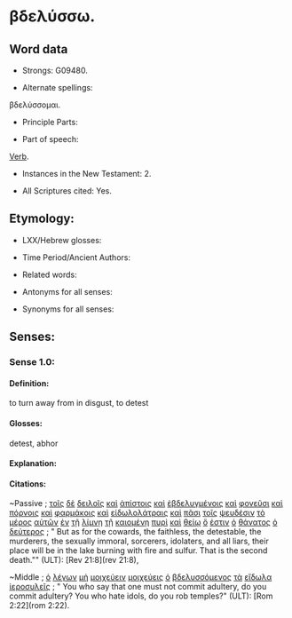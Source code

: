 # βδελύσσω.

<!-- Status: S2=NeedsFinalCheck-->
<!-- Lexica used for edits: LN MM -->

## Word data

* Strongs: G09480.


* Alternate spellings: 

βδελύσσομαι.

* Principle Parts: 

* Part of speech: 

[Verb](http://ugg.readthedocs.io/en/latest/verb.html). 

* Instances in the New Testament: 2.

* All Scriptures cited: Yes.

## Etymology: 

* LXX/Hebrew glosses: 

* Time Period/Ancient Authors: 

* Related words: 

* Antonyms for all senses:

* Synonyms for all senses: 

## Senses:

### Sense  1.0: 

#### Definition: 

to turn away from in disgust, to detest

#### Glosses: 

detest, abhor

#### Explanation: 

#### Citations: 

~Passive 
; [τοῖς](../G35880/01.md) [δὲ](../G11610/01.md) [δειλοῖς](../G11690/01.md) [καὶ](../G25320/01.md) [ἀπίστοις](../G05710/01.md) [καὶ](../G25320/01.md) [ἐβδελυγμένοις](../G09480/01.md) [καὶ](../G25320/01.md) [φονεῦσι](../G54060/01.md) [καὶ](../G25320/01.md) [πόρνοις](../G42050/01.md) [καὶ](../G25320/01.md) [φαρμάκοις](../G53330/01.md) [καὶ](../G25320/01.md) [εἰδωλολάτραις](../G14960/01.md) [καὶ](../G25320/01.md) [πᾶσι](../G39560/01.md) [τοῖς](../G35880/01.md) [ψευδέσιν](../G55710/01.md) [τὸ](../G35880/01.md) [μέρος](../G33130/01.md) [αὐτῶν](../G08460/01.md) [ἐν](../G17220/01.md) [τῇ](../G35880/01.md) [λίμνῃ](../G30410/01.md) [τῇ](../G35880/01.md) [καιομένῃ](../G25450/01.md) [πυρὶ](../G44420/01.md) [καὶ](../G25320/01.md) [θείῳ](../G23030/01.md) [ὅ](../G37390/01.md) [ἐστιν](../G99999/01.md) [ὁ](../G35880/01.md) [θάνατος](../G22880/01.md) [ὁ](../G35880/01.md) [δεύτερος](../G12080/01.md)
; " But as for the cowards, the faithless, the detestable, the murderers, the sexually immoral, sorcerers, idolaters, and all liars, their place will be in the lake burning with fire and sulfur. That is the second death."" (ULT): 
[Rev 21:8](rev 21:8),

~Middle
; [ὁ](../G35880/01.md) [λέγων](../G30040/01.md) [μὴ](../G33610/01.md) [μοιχεύειν](../G34310/01.md) [μοιχεύεις](../G34310/01.md) [ὁ](../G35880/01.md) [βδελυσσόμενος](../G09480/01.md) [τὰ](../G35880/01.md) [εἴδωλα](../G14970/01.md) [ἱεροσυλεῖς](../G24160/01.md)
; " You who say that one must not commit adultery, do you commit adultery? You who hate idols, do you rob temples?" (ULT): 
[Rom 2:22](rom 2:22).
